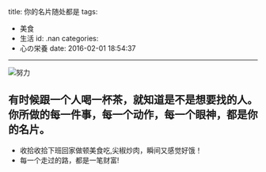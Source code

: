 title: 你的名片随处都是
tags:
  - 美食
  - 生活
id: .nan
categories:
  - 心の栄養
date: 2016-02-01 18:54:37
---
![努力](http://source.shengxuezixun.com/images%2F2015_11_30_01.jpg)
## 有时候跟一个人喝一杯茶，就知道是不是想要找的人。你所做的每一件事，每一个动作，每一个眼神，都是你的名片。
+ 收拾收拾下班回家做顿美食吃,尖椒炒肉，瞬间又感觉好饿！
+ 每一个走过的路，都是一笔财富!
